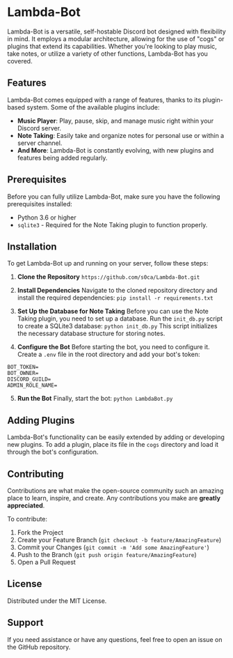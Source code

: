 # Lambda-Bot

Lambda-Bot is a versatile, self-hostable Discord bot designed with flexibility in mind. It employs a modular architecture, allowing for the use of "cogs" or plugins that extend its capabilities. Whether you're looking to play music, take notes, or utilize a variety of other functions, Lambda-Bot has you covered.

## Features

Lambda-Bot comes equipped with a range of features, thanks to its plugin-based system. Some of the available plugins include:

- **Music Player**: Play, pause, skip, and manage music right within your Discord server.
- **Note Taking**: Easily take and organize notes for personal use or within a server channel.
- **And More**: Lambda-Bot is constantly evolving, with new plugins and features being added regularly.

## Prerequisites

Before you can fully utilize Lambda-Bot, make sure you have the following prerequisites installed:

- Python 3.6 or higher
- `sqlite3` - Required for the Note Taking plugin to function properly.

## Installation

To get Lambda-Bot up and running on your server, follow these steps:

1. **Clone the Repository**
```https://github.com/s0ca/Lambda-Bot.git```

2. **Install Dependencies**
Navigate to the cloned repository directory and install the required dependencies:
```pip install -r requirements.txt```

3. **Set Up the Database for Note Taking**
Before you can use the Note Taking plugin, you need to set up a database. Run the `init_db.py` script to create a SQLite3 database:
```python init_db.py```
This script initializes the necessary database structure for storing notes.

4. **Configure the Bot**
Before starting the bot, you need to configure it. Create a `.env` file in the root directory and add your bot's token:

```
BOT_TOKEN=
BOT_OWNER=
DISCORD_GUILD=
ADMIN_ROLE_NAME=
```

5. **Run the Bot**
Finally, start the bot:
```python LambdaBot.py```  


## Adding Plugins

Lambda-Bot's functionality can be easily extended by adding or developing new plugins. To add a plugin, place its file in the `cogs` directory and load it through the bot's configuration.

## Contributing

Contributions are what make the open-source community such an amazing place to learn, inspire, and create. Any contributions you make are **greatly appreciated**.

To contribute:

1. Fork the Project
2. Create your Feature Branch (`git checkout -b feature/AmazingFeature`)
3. Commit your Changes (`git commit -m 'Add some AmazingFeature'`)
4. Push to the Branch (`git push origin feature/AmazingFeature`)
5. Open a Pull Request

## License

Distributed under the MIT License. 

## Support

If you need assistance or have any questions, feel free to open an issue on the GitHub repository.
